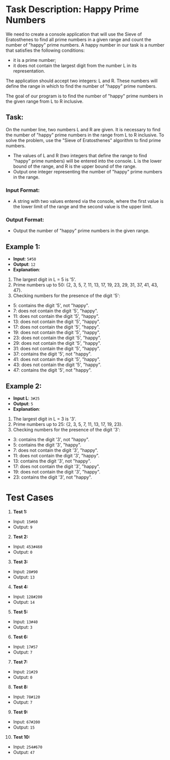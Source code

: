 ﻿# Task Description: Happy Prime Numbers

We need to create a console application that will use the Sieve of Eratosthenes to find all prime numbers in a given range and count the number of "happy" prime numbers. 
A happy number in our task is a number that satisfies the following conditions:
- it is a prime number;
- it does not contain the largest digit from the number L in its representation.

The application should accept two integers: L and R. These numbers will define the range in which to find the number of "happy" prime numbers.

The goal of our program is to find the number of "happy" prime numbers in the given range from L to R inclusive.

## Task:

On the number line, two numbers L and R are given. It is necessary to find the number of "happy" prime numbers in the range from L to R inclusive. To solve the problem, use the "Sieve of Eratosthenes" algorithm to find prime numbers.
- The values of L and R (two integers that define the range to find "happy" prime numbers) will be entered into the console. 
L is the lower bound of the range, and R is the upper bound of the range.
- Output one integer representing the number of "happy" prime numbers in the range.

### Input Format:

- A string with two values entered via the console, where the first value is the lower limit of the range and the second value is the upper limit.

### Output Format:

- Output the number of "happy" prime numbers in the given range.

## Example 1:
- **Input**: `5#50`
- **Output**: `12`
- **Explanation**:
1. The largest digit in L = 5 is '5'.
2. Prime numbers up to 50: {2, 3, 5, 7, 11, 13, 17, 19, 23, 29, 31, 37, 41, 43, 47}.
3. Checking numbers for the presence of the digit '5':

- 5: contains the digit '5', not "happy".
- 7: does not contain the digit '5', "happy".
- 11: does not contain the digit '5', "happy".
- 13: does not contain the digit '5', "happy".
- 17: does not contain the digit '5', "happy".
- 19: does not contain the digit '5', "happy".
- 23: does not contain the digit '5', "happy".
- 29: does not contain the digit '5', "happy".
- 31: does not contain the digit '5', "happy".
- 37: contains the digit '5', not "happy".
- 41: does not contain the digit '5', "happy".
- 43: does not contain the digit '5', "happy".
- 47: contains the digit '5', not "happy".

## Example 2:
- **Input L**: `3#25`
- **Output**: `5`
- **Explanation**:
1. The largest digit in L = 3 is '3'.
2. Prime numbers up to 25: {2, 3, 5, 7, 11, 13, 17, 19, 23}.
3. Checking numbers for the presence of the digit '3':

- 3: contains the digit '3', not "happy".
- 5: contains the digit '3', "happy".
- 7: does not contain the digit '3', "happy".
- 11: does not contain the digit '3', "happy".
- 13: contains the digit '3', not "happy".
- 17: does not contain the digit '3', "happy".
- 19: does not contain the digit '3', "happy".
- 23: contains the digit '3', not "happy".

# Test Cases

1. **Test 1:**
  - Input: `15#60`
  - Output: `9`

2. **Test 2:**
  - Input: `453#460`
  - Output: `0`

3. **Test 3:**
  - Input: `28#90`
  - Output: `13`

4. **Test 4:**
  - Input: `128#200`
  - Output: `14`

5. **Test 5:**
  - Input: `13#40`
  - Output: `3`

6. **Test 6:**
  - Input: `17#57`
  - Output: `7`

7. **Test 7:**
  - Input: `21#29`
  - Output: `0`

8. **Test 8:**
  - Input: `78#120`
  - Output: `7`

9. **Test 9:**
  - Input: `67#200`
  - Output: `15`

10. **Test 10:**
  - Input: `254#670`
  - Output: `47`
